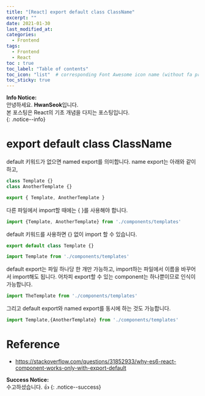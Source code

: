 ```yaml
---
title: "[React] export default class ClassName"
excerpt: ""
date: 2021-01-30
last_modified_at: 
categories:
  - Frontend
tags:
  - Frontend 
  - React
toc : true
toc_label: "Table of contents"
toc_icon: "list"  # corresponding Font Awesome icon name (without fa prefix)
toc_sticky: true
---
```


**Info Notice:**  
안녕하세요. **HwanSeok**입니다.  
본 포스팅은 React의 기초 개념을 다지는 포스팅입니다.  
{: .notice--info}

# export default class ClassName

default 키워드가 없으면 named export를 의미합니다. name export는 아래와 같이 하고,  

```javascript
class Template {}
class AnotherTemplate {}

export { Template, AnotherTemplate }
```

다른 파일에서 import할 때에는 { }를 사용해야 합니다.  

```javascript
import {Template, AnotherTemplate} from './components/templates'
```  

default 키워드를 사용하면 {} 없이 import 할 수 있습니다.  

```javascript
export default class Template {}

import Template from './components/templates'
```

default export는 파일 하나당 한 개만 가능하고, import하는 파일에서 이름을 바꾸어서 import해도 됩니다. 어차피 export할 수 있는 component는 하나뿐이므로 인식이 가능합니다.  

```javascript
import TheTemplate from './components/templates'
```

그리고 default export와 named export를 동시에 하는 것도 가능합니다.  

```javascript
import Template,{AnotherTemplate} from './components/templates'
```  

# Reference

- https://stackoverflow.com/questions/31852933/why-es6-react-component-works-only-with-export-default

**Success Notice:**  
수고하셨습니다. :+1:
{: .notice--success}